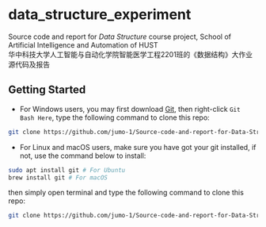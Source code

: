 # data_structure_experiment

Source code and report for *Data Structure* course project, School of Artificial Intelligence and Automation of HUST \
华中科技大学人工智能与自动化学院智能医学工程2201班的《数据结构》大作业源代码及报告

## Getting Started

- For Windows users, you may first download [Git](https://git-scm.com/), then right-click `Git Bash Here`, type the following command to clone this repo:

```bash
git clone https://github.com/jumo-1/Source-code-and-report-for-Data-Structure-course-project
```

- For Linux and macOS users, make sure you have got your git installed, if not, use the command below to install:

```bash
sudo apt install git # For Ubuntu
brew install git # For macOS
```

then simply open terminal and type the following command to clone this repo:

```bash
git clone https://github.com/jumo-1/Source-code-and-report-for-Data-Structure-course-project
```

